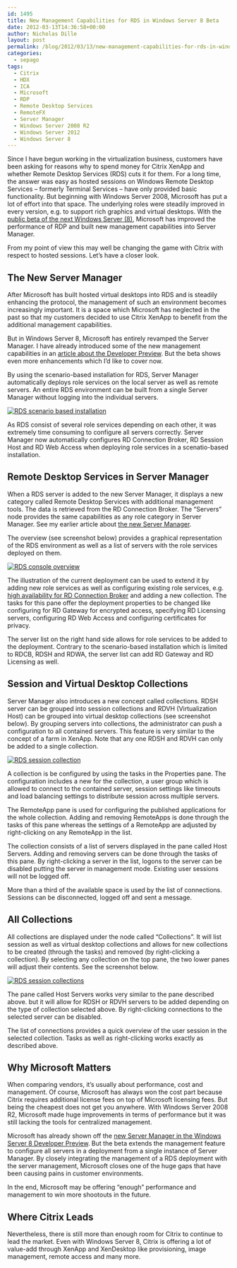 ```yaml
---
id: 1495
title: New Management Capabilities for RDS in Windows Server 8 Beta
date: 2012-03-13T14:36:58+00:00
author: Nicholas Dille
layout: post
permalink: /blog/2012/03/13/new-management-capabilities-for-rds-in-windows-server-8-beta/
categories:
  - sepago
tags:
  - Citrix
  - HDX
  - ICA
  - Microsoft
  - RDP
  - Remote Desktop Services
  - RemoteFX
  - Server Manager
  - Windows Server 2008 R2
  - Windows Server 2012
  - Windows Server 8
---
```

Since I have begun working in the virtualization business, customers have been asking for reasons why to spend money for Citrix XenApp and whether Remote Desktop Services (RDS) cuts it for them. For a long time, the answer was easy as hosted sessions on Windows Remote Desktop Services – formerly Terminal Services – have only provided basic functionality. But beginning with Windows Server 2008, Microsoft has put a lot of effort into that space. The underlying roles were steadily improved in every version, e.g. to support rich graphics and virtual desktops. With the [public beta of the next Windows Server (8)](http://www.microsoft.com/en-us/server-cloud/windows-server/v8-default.aspx), Microsoft has improved the performance of RDP and built new management capabilities into Server Manager.

<!--more-->

From my point of view this may well be changing the game with Citrix with respect to hosted sessions. Let’s have a closer look.

## The New Server Manager

After Microsoft has built hosted virtual desktops into RDS and is steadily enhancing the protocol, the management of such an environment becomes increasingly important. It is a space which Microsoft has neglected in the past so that my customers decided to use Citrix XenApp to benefit from the additional management capabilities.

But in Windows Server 8, Microsoft has entirely revamped the Server Manager. I have already introduced some of the new management capabilities in an [article about the Developer Preview](/blog/2011/09/16/server-management-in-windows-server-8-developer-preview/ "Server Management in Windows Server 8 Developer Preview"). But the beta shows even more enhancements which I’d like to cover now.

By using the scenario-based installation for RDS, Server Manager automatically deploys role services on the local server as well as remote servers. An entire RDS environment can be built from a single Server Manager without logging into the individual servers.

[![RDS scenario based installation](/assets/2012/03/AddRolesScenario_2.jpg)](/assets/2012/03/AddRolesScenario_2.jpg)

As RDS consist of several role services depending on each other, it was extremely time consuming to configure all servers correctly. Server Manager now automatically configures RD Connection Broker, RD Session Host and RD Web Access when deploying role services in a scenatio-based installation.

## Remote Desktop Services in Server Manager

When a RDS server is added to the new Server Manager, it displays a new category called Remote Desktop Services with additional management tools. The data is retrieved from the RD Connection Broker. The “Servers” node provides the same capabilities as any role category in Server Manager. See my earlier article about [the new Server Manager](/blog/2011/09/16/server-management-in-windows-server-8-developer-preview/ "Server Management in Windows Server 8 Developer Preview").

The overview (see screenshot below) provides a graphical representation of the RDS environment as well as a list of servers with the role services deployed on them.

[![RDS console overview](/assets/2012/03/RDS-Overview_2.jpg)](/assets/2012/03/RDS-Overview_2.jpg)

The illustration of the current deployment can be used to extend it by adding new role services as well as configuring existing role services, e.g. [high availability for RD Connection Broker](http://microsoftplatform.blogspot.com/2012/03/rds-in-win8-feature-highlight-no.html) and adding a new collection. The tasks for this pane offer the deployment properties to be changed like configuring for RD Gateway for encrypted access, specifying RD Licensing servers, configuring RD Web Access and configuring certificates for privacy.

The server list on the right hand side allows for role services to be added to the deployment. Contrary to the scenario-based installation which is limited to RDCB, RDSH and RDWA, the server list can add RD Gateway and RD Licensing as well.

## Session and Virtual Desktop Collections

Server Manager also introduces a new concept called collections. RDSH server can be grouped into session collections and RDVH (Virtualization Host) can be grouped into virtual desktop collections (see screenshot below). By grouping servers into collections, the administrator can push a configuration to all contained servers. This feature is very similar to the concept of a farm in XenApp. Note that any one RDSH and RDVH can only be added to a single collection.

[![RDS session collection](/assets/2012/03/RDS-Collection_2.jpg)](/assets/2012/03/RDS-Collection_2.jpg)

A collection is be configured by using the tasks in the Properties pane. The configuration includes a new for the collection, a user group which is allowed to connect to the contained server, session settings like timeouts and load balancing settings to distribute session across multiple servers.

The RemoteApp pane is used for configuring the published applications for the whole collection. Adding and removing RemoteApps is done through the tasks of this pane whereas the settings of a RemoteApp are adjusted by right-clicking on any RemoteApp in the list.

The collection consists of a list of servers displayed in the pane called Host Servers. Adding and removing servers can be done through the tasks of this pane. By right-clicking a server in the list, logons to the server can be disabled putting the server in management mode. Existing user sessions will not be logged off.

More than a third of the available space is used by the list of connections. Sessions can be disconnected, logged off and sent a message.

## All Collections

All collections are displayed under the node called “Collections”. It will list session as well as virtual desktop collections and allows for new collections to be created (through the tasks) and removed (by right-clicking a collection). By selecting any collection on the top pane, the two lower panes will adjust their contents. See the screenshot below.

[![RDS session collections](/assets/2012/03/RDS-Collections_2.jpg)](/assets/2012/03/RDS-Collections_2.jpg)

The pane called Host Servers works very similar to the pane described above. but it will allow for RDSH or RDVH servers to be added depending on the type of collection selected above. By right-clicking connections to the selected server can be disabled.

The list of connections provides a quick overview of the user session in the selected collection. Tasks as well as right-clicking works exactly as described above.

## Why Microsoft Matters

When comparing vendors, it’s usually about performance, cost and management. Of course, Microsoft has always won the cost part because Citrix requires additional license fees on top of Microsoft licensing fees. But being the cheapest does not get you anywhere. With Windows Server 2008 R2, Microsoft made huge improvements in terms of performance but it was still lacking the tools for centralized management.

Microsoft has already shown off the [new Server Manager in the Windows Server 8 Developer Preview](/blog/2011/09/16/server-management-in-windows-server-8-developer-preview/ "Server Management in Windows Server 8 Developer Preview"). But the beta extends the management feature to configure all servers in a deployment from a single instance of Server Manager. By closely integrating the management of a RDS deployment with the server management, Microsoft closes one of the huge gaps that have been causing pains in customer environments.

In the end, Microsoft may be offering “enough” performance and management to win more shootouts in the future.

## Where Citrix Leads

Nevertheless, there is still more than enough room for Citrix to continue to lead the market. Even with Windows Server 8, Citrix is offering a lot of value-add through XenApp and XenDesktop like provisioning, image management, remote access and many more.
